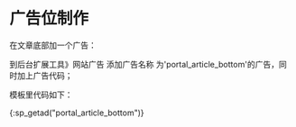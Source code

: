 # 广告位制作

在文章底部加一个广告：

到后台扩展工具》网站广告 添加广告名称 为'portal_article_bottom'的广告，同时加上广告代码；

模板里代码如下：

<div>{:sp_getad("portal_article_bottom")}</div>